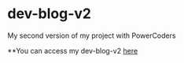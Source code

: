 # dev-blog-v2
My second version of my project with PowerCoders


**You can access my dev-blog-v2 [here](https://syamandshaker.github.io/dev-blog-v2/)

